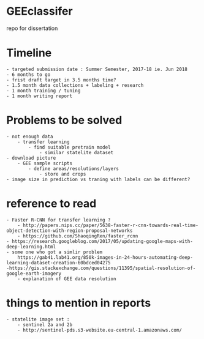 # GEEclassifer
repo for dissertation

# Timeline
    - targeted submission date : Summer Semester, 2017-18 ie. Jun 2018
    - 6 months to go
    - frist draft target in 3.5 months time?
    - 1.5 month data collections + labeling + research 
    - 1 month training / tuning
    - 1 month writing report


# Problems to be solved 
    - not enough data
        - transfer learning 
            - find suitable pretrain model 
                - similar statelite dataset
    - download picture 
        - GEE sample scripts 
            - define areas/resolutions/layers 
                - store and crops 
    - image size in prediction vs traning with labels can be different? 

# reference to read
    - Faster R-CNN for transfer learning ? 
        - http://papers.nips.cc/paper/5638-faster-r-cnn-towards-real-time-object-detection-with-region-proposal-networks
        - https://github.com/ShaoqingRen/faster_rcnn
    - https://research.googleblog.com/2017/05/updating-google-maps-with-deep-learning.html
    - some one who got a simlir problem 
        https://gab41.lab41.org/850k-images-in-24-hours-automating-deep-learning-dataset-creation-60bdced04275
    -https://gis.stackexchange.com/questions/11395/spatial-resolution-of-google-earth-imagery
        - explanation of GEE data resolution 
    


# things to mention in reports
    - statelite image set : 
        - sentinel 2a and 2b 
        - http://sentinel-pds.s3-website.eu-central-1.amazonaws.com/